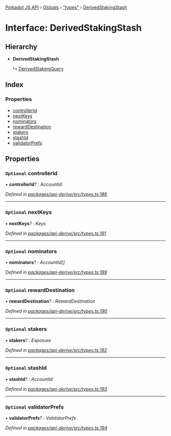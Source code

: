 [Polkadot JS API](../README.md) › [Globals](../globals.md) › ["types"](../modules/_types_.md) › [DerivedStakingStash](_types_.derivedstakingstash.md)

# Interface: DerivedStakingStash

## Hierarchy

* **DerivedStakingStash**

  ↳ [DerivedStakingQuery](_types_.derivedstakingquery.md)

## Index

### Properties

* [controllerId](_types_.derivedstakingstash.md#optional-controllerid)
* [nextKeys](_types_.derivedstakingstash.md#optional-nextkeys)
* [nominators](_types_.derivedstakingstash.md#optional-nominators)
* [rewardDestination](_types_.derivedstakingstash.md#optional-rewarddestination)
* [stakers](_types_.derivedstakingstash.md#optional-stakers)
* [stashId](_types_.derivedstakingstash.md#optional-stashid)
* [validatorPrefs](_types_.derivedstakingstash.md#optional-validatorprefs)

## Properties

### `Optional` controllerId

• **controllerId**? : *AccountId*

*Defined in [packages/api-derive/src/types.ts:188](https://github.com/polkadot-js/api/blob/3db15e73a5/packages/api-derive/src/types.ts#L188)*

___

### `Optional` nextKeys

• **nextKeys**? : *Keys*

*Defined in [packages/api-derive/src/types.ts:191](https://github.com/polkadot-js/api/blob/3db15e73a5/packages/api-derive/src/types.ts#L191)*

___

### `Optional` nominators

• **nominators**? : *AccountId[]*

*Defined in [packages/api-derive/src/types.ts:189](https://github.com/polkadot-js/api/blob/3db15e73a5/packages/api-derive/src/types.ts#L189)*

___

### `Optional` rewardDestination

• **rewardDestination**? : *RewardDestination*

*Defined in [packages/api-derive/src/types.ts:190](https://github.com/polkadot-js/api/blob/3db15e73a5/packages/api-derive/src/types.ts#L190)*

___

### `Optional` stakers

• **stakers**? : *Exposure*

*Defined in [packages/api-derive/src/types.ts:192](https://github.com/polkadot-js/api/blob/3db15e73a5/packages/api-derive/src/types.ts#L192)*

___

### `Optional` stashId

• **stashId**? : *AccountId*

*Defined in [packages/api-derive/src/types.ts:193](https://github.com/polkadot-js/api/blob/3db15e73a5/packages/api-derive/src/types.ts#L193)*

___

### `Optional` validatorPrefs

• **validatorPrefs**? : *ValidatorPrefs*

*Defined in [packages/api-derive/src/types.ts:194](https://github.com/polkadot-js/api/blob/3db15e73a5/packages/api-derive/src/types.ts#L194)*
